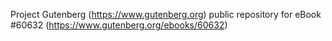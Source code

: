Project Gutenberg (https://www.gutenberg.org) public repository for eBook #60632 (https://www.gutenberg.org/ebooks/60632)

